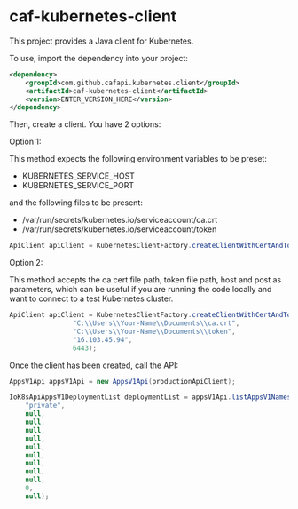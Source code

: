 # caf-kubernetes-client

This project provides a Java client for Kubernetes.

To use, import the dependency into your project:

```xml
<dependency>
    <groupId>com.github.cafapi.kubernetes.client</groupId>
    <artifactId>caf-kubernetes-client</artifactId>
    <version>ENTER_VERSION_HERE</version>
</dependency>
```

Then, create a client. You have 2 options:

Option 1:

This method expects the following environment variables to be preset:

- KUBERNETES_SERVICE_HOST
- KUBERNETES_SERVICE_PORT

and the following files to be present:

- /var/run/secrets/kubernetes.io/serviceaccount/ca.crt
- /var/run/secrets/kubernetes.io/serviceaccount/token

```java
ApiClient apiClient = KubernetesClientFactory.createClientWithCertAndToken();
```

Option 2:

This method accepts the ca cert file path, token file path, host and post
as parameters, which can be useful if you are running the code locally and want
to connect to a test Kubernetes cluster.

```java
ApiClient apiClient = KubernetesClientFactory.createClientWithCertAndToken(
                "C:\\Users\\Your-Name\\Documents\\ca.crt",
                "C:\\Users\\Your-Name\\Documents\\token",
                "16.103.45.94",
                6443);
```

Once the client has been created, call the API:

```java
AppsV1Api appsV1Api = new AppsV1Api(productionApiClient);

IoK8sApiAppsV1DeploymentList deploymentList = appsV1Api.listAppsV1NamespacedDeployment(
    "private",
    null,
    null,
    null,
    null,
    null,
    null,
    null,
    null,
    null,
    0,
    null);
```